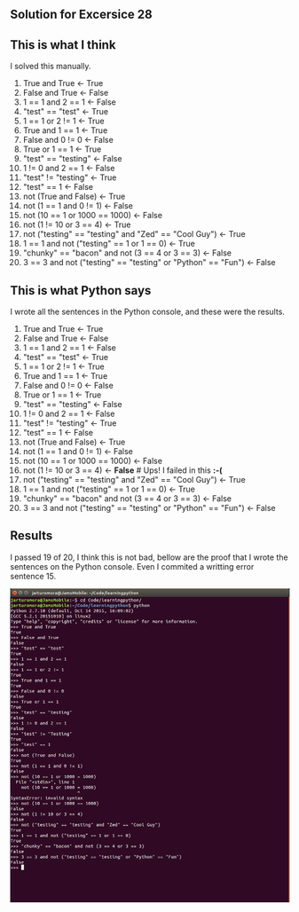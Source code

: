 Solution for Excersice 28
-------------------------

## This is what I think

I solved this manually.

1. True and True <- True
2. False and True <- False
3. 1 == 1 and 2 == 1 <- False
4. "test" == "test" <- True
5. 1 == 1 or 2 != 1 <- True
6. True and 1 == 1 <- True
7. False and 0 != 0 <- False
8. True or 1 == 1 <- True
9. "test" == "testing" <- False
10. 1 != 0 and 2 == 1 <- False
11. "test" != "testing" <- True
12. "test" == 1 <- False
13. not (True and False) <- True
14. not (1 == 1 and 0 != 1) <- False
15. not (10 == 1 or 1000 == 1000) <- False
16. not (1 != 10 or 3 == 4) <- True
17. not ("testing" == "testing" and "Zed" == "Cool Guy") <- True
18. 1 == 1 and not ("testing" == 1 or 1 == 0) <- True
19. "chunky" == "bacon" and not (3 == 4 or 3 == 3) <- False
20. 3 == 3 and not ("testing" == "testing" or "Python" == "Fun") <- False

## This is what Python says

I wrote all the sentences in the Python console, and these were the results.

1. True and True <- True
2. False and True <- False
3. 1 == 1 and 2 == 1 <- False
4. "test" == "test" <- True
5. 1 == 1 or 2 != 1 <- True
6. True and 1 == 1 <- True
7. False and 0 != 0 <- False
8. True or 1 == 1 <- True
9. "test" == "testing" <- False
10. 1 != 0 and 2 == 1 <- False
11. "test" != "testing" <- True
12. "test" == 1 <- False
13. not (True and False) <- True
14. not (1 == 1 and 0 != 1) <- False
15. not (10 == 1 or 1000 == 1000) <- False
16. not (1 != 10 or 3 == 4) <- **False** # Ups! I failed in this **:-(**
17. not ("testing" == "testing" and "Zed" == "Cool Guy") <- True
18. 1 == 1 and not ("testing" == 1 or 1 == 0) <- True
19. "chunky" == "bacon" and not (3 == 4 or 3 == 3) <- False
20. 3 == 3 and not ("testing" == "testing" or "Python" == "Fun") <- False

## Results

I passed 19 of 20, I think this is not bad, bellow are the proof that I wrote
the sentences on the Python console. Even I commited a writting error sentence
15.

![The sentences running on my computer](ex28.png)